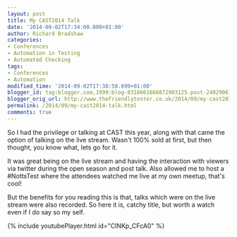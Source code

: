 ```yaml
---
layout: post
title: My CAST2014 Talk
date: '2014-09-02T17:34:00.000+01:00'
author: Richard Bradshaw
categories:
- Conferences
- Automation in Testing
- Automated Checking
tags:
- Conferences
- Automation
modified_time: '2014-09-02T17:38:58.699+01:00'
blogger_id: tag:blogger.com,1999:blog-8318661666872903125.post-2402906140108749861
blogger_orig_url: http://www.thefriendlytester.co.uk/2014/09/my-cast2014-talk.html
permalink: /2014/09/my-cast2014-talk.html
comments: true
---
```


So I had the privilege or talking at CAST this year, along with that came the option of talking on the live stream. Wasn't 100% sold at first, but then thought, you know what, lets go for it.  

It was great being on the live stream and having the interaction with viewers via twitter during the open season and post talk. Also allowed me to host a #NottsTest where the attendees watched me live at my own meetup, that's cool!  

But the benefits for you reading this is that, talks which were on the live stream were also recorded. So here it is, catchy title, but worth a watch even if I do say so my self.   

<div class="centerplugin">
{% include youtubePlayer.html id="CINKp_CFcA0" %}
</div>
